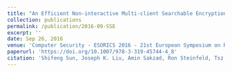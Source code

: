 ```yaml
---
title: "An Efficient Non-interactive Multi-client Searchable Encryption with Support for Boolean Queries."
collection: publications
permalink: /publication/2016-09-SSE
excerpt: ''
date: Sep 26, 2016
venue: 'Computer Security - ESORICS 2016 - 21st European Symposium on Research in Computer Security, Heraklion, Greece, September 26-30, 2016, Proceedings, Part I'
paperurl: 'https://doi.org/10.1007/978-3-319-45744-4_8'
citation: 'Shifeng Sun, Joseph K. Liu, Amin Sakzad, Ron Steinfeld, Tsz Hon Yuen: An Efficient Non-interactive Multi-client Searchable Encryption with Support for Boolean Queries. ESORICS (1) 2016: 154-172'
---
```

